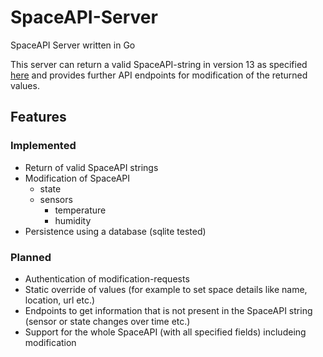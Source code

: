 # SpaceAPI-Server
SpaceAPI Server written in Go

This server can return a valid SpaceAPI-string in version 13 as specified 
[here](https://spacedirectory.org/pages/docs.html]) and provides further API endpoints for modification of the returned values.

## Features

### Implemented

*  Return of valid SpaceAPI strings
*  Modification of SpaceAPI
    *  state
    *  sensors
        *  temperature
        *  humidity
*  Persistence using a database (sqlite tested)

### Planned

*  Authentication of modification-requests
*  Static override of values (for example to set space details like name, location, url etc.)
*  Endpoints to get information that is not present in the SpaceAPI string (sensor or state changes over time etc.)
*  Support for the whole SpaceAPI (with all specified fields) includeing modification